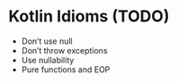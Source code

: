# Kotlin Idioms (TODO)

- Don’t use null
- Don’t throw exceptions
- Use nullability
- Pure functions and EOP

